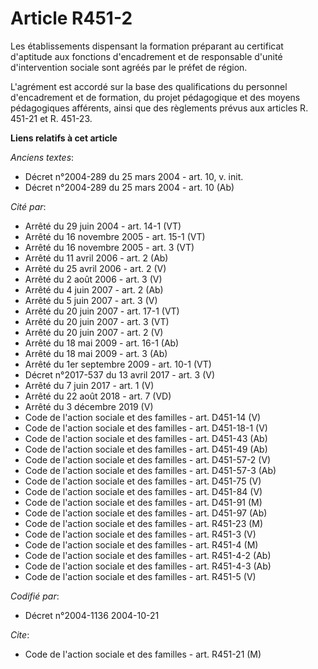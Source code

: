 # Article R451-2

Les établissements dispensant la formation préparant au certificat d'aptitude aux fonctions d'encadrement et de responsable
d'unité d'intervention sociale sont agréés par le préfet de région.

L'agrément est accordé sur la base des qualifications du personnel d'encadrement et de formation, du projet pédagogique et
des moyens pédagogiques afférents, ainsi que des règlements prévus aux articles R. 451-21 et R. 451-23.

**Liens relatifs à cet article**

_Anciens textes_:

  - Décret n°2004-289 du 25 mars 2004 - art. 10, v. init.
  - Décret n°2004-289 du 25 mars 2004 - art. 10 (Ab)

_Cité par_:

  - Arrêté du 29 juin 2004 - art. 14-1 (VT)
  - Arrêté du 16 novembre 2005 - art. 15-1 (VT)
  - Arrêté du 16 novembre 2005 - art. 3 (VT)
  - Arrêté du 11 avril 2006 - art. 2 (Ab)
  - Arrêté du 25 avril 2006 - art. 2 (V)
  - Arrêté du 2 août 2006 - art. 3 (V)
  - Arrêté du 4 juin 2007 - art. 2 (Ab)
  - Arrêté du 5 juin 2007 - art. 3 (V)
  - Arrêté du 20 juin 2007 - art. 17-1 (VT)
  - Arrêté du 20 juin 2007 - art. 3 (VT)
  - Arrêté du 20 juin 2007 - art. 2 (V)
  - Arrêté du 18 mai 2009 - art. 16-1 (Ab)
  - Arrêté du 18 mai 2009 - art. 3 (Ab)
  - Arrêté du 1er septembre 2009 - art. 10-1 (VT)
  - Décret n°2017-537 du 13 avril 2017 - art. 3 (V)
  - Arrêté du 7 juin 2017 - art. 1 (V)
  - Arrêté du 22 août 2018 - art. 7 (VD)
  - Arrêté du 3 décembre 2019 (V)
  - Code de l'action sociale et des familles - art. D451-14 (V)
  - Code de l'action sociale et des familles - art. D451-18-1 (V)
  - Code de l'action sociale et des familles - art. D451-43 (Ab)
  - Code de l'action sociale et des familles - art. D451-49 (Ab)
  - Code de l'action sociale et des familles - art. D451-57-2 (V)
  - Code de l'action sociale et des familles - art. D451-57-3 (Ab)
  - Code de l'action sociale et des familles - art. D451-75 (V)
  - Code de l'action sociale et des familles - art. D451-84 (V)
  - Code de l'action sociale et des familles - art. D451-91 (M)
  - Code de l'action sociale et des familles - art. D451-97 (Ab)
  - Code de l'action sociale et des familles - art. R451-23 (M)
  - Code de l'action sociale et des familles - art. R451-3 (V)
  - Code de l'action sociale et des familles - art. R451-4 (M)
  - Code de l'action sociale et des familles - art. R451-4-2 (Ab)
  - Code de l'action sociale et des familles - art. R451-4-3 (Ab)
  - Code de l'action sociale et des familles - art. R451-5 (V)

_Codifié par_:

  - Décret n°2004-1136 2004-10-21

_Cite_:

  - Code de l'action sociale et des familles - art. R451-21 (M)
